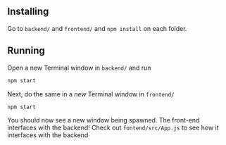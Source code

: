 ## Installing
Go to `backend/` and `frontend/` and `npm install` on each folder.

## Running
Open a new Terminal window in `backend/` and run
```sh
npm start
```

Next, do the same in a *new* Terminal window in `frontend/`
```sh
npm start
```

You should now see a new window being spawned.
The front-end interfaces with the backend!
Check out `fontend/src/App.js` to see how it interfaces with the backend
